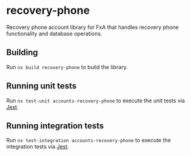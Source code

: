 # recovery-phone

Recovery phone account library for FxA that handles recovery phone functionality and database operations.

## Building

Run `nx build recovery-phone` to build the library.

## Running unit tests

Run `nx test-unit accounts-recovery-phone` to execute the unit tests via [Jest](https://jestjs.io).

## Running integration tests

Run `nx test-integration accounts-recovery-phone` to execute the integration tests via [Jest](https://jestjs.io).

